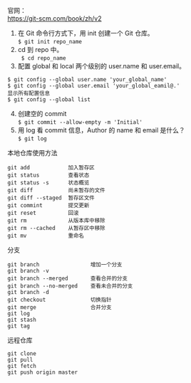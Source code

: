 官网：  
https://git-scm.com/book/zh/v2  

1. 在 Git 命令⾏⽅式下，⽤ init 创建⼀个 Git 仓库。  
``` $ git init repo_name ```  
2. cd 到 repo 中。  
``` $ cd repo_name ```  
3. 配置 global 和 local 两个级别的 user.name 和 user.email。  
```
$ git config --global user.name 'your_global_name'
$ git config --global user.email 'your_global_eamil@.' 
显示所有配置信息
$ git config --global list
```  
4. 创建空的 commit  
``` $ git commit --allow-empty -m 'Initial' ```  
5. ⽤ log 看 commit 信息，Author 的 name 和 email 是什么？  
``` $ git log ```  

本地仓库使用方法  
```
git add            加入暂存区  
git status         查看状态  
git status -s      状态概览  
git diff           尚未暂存的文件  
git diff --staged  暂存区文件
git commint        提交更新
git reset          回滚
git rm             从版本库中移除
git rm --cached    从暂存区中移除
git mv             重命名
```
分支
```
git branch                增加一个分支
git branch -v             
git branch --merged       查看合并的分支
git branch --no-merged    查看未合并的分支
git branch -d 
git checkout              切换指针
git merge                 合并分支
git log
git stash
git tag
```
远程仓库
```
git clone
git pull
git fetch
git push origin master
```
